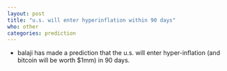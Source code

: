 ```yaml
---
layout: post
title: "u.s. will enter hyperinflation within 90 days"
who: other
categories: prediction
---
```

- balaji has made a prediction that the u.s. will enter hyper-inflation (and bitcoin will be worth $1mm) in 90 days.
